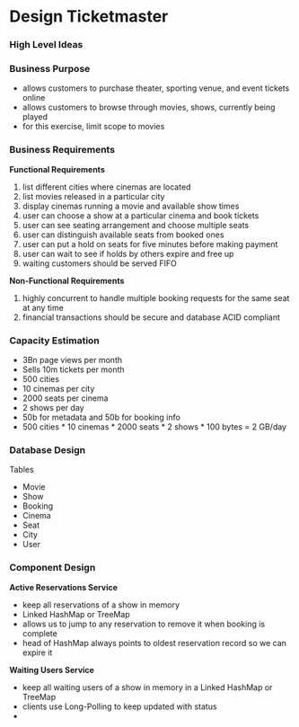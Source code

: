 # Design Ticketmaster

### High Level Ideas



### Business Purpose
- allows customers to purchase theater, sporting venue, and event tickets online
- allows customers to browse through movies, shows, currently being played
- for this exercise, limit scope to movies

### Business Requirements

**Functional Requirements**
1. list different cities where cinemas are located
2. list movies released in a particular city
3. display cinemas running a movie and available show times
4. user can choose a show at a particular cinema and book tickets
5. user can see seating arrangement and choose multiple seats
6. user can distinguish available seats from booked ones
7. user can put a hold on seats for five minutes before making payment
8. user can wait to see if holds by others expire and free up
9. waiting customers should be served FIFO

**Non-Functional Requirements**
1. highly concurrent to handle multiple booking requests for the same seat at any time
2. financial transactions should be secure and database ACID compliant


### Capacity Estimation
- 3Bn page views per month
- Sells 10m tickets per month
- 500 cities
- 10 cinemas per city
- 2000 seats per cinema
- 2 shows per day
- 50b for metadata and 50b for booking info
- 500 cities * 10 cinemas * 2000 seats * 2 shows * 100 bytes = 2 GB/day


### Database Design

Tables
- Movie
- Show
- Booking
- Cinema
- Seat
- City
- User

### Component Design

**Active Reservations Service**
- keep all reservations of a show in memory
- Linked HashMap or TreeMap
- allows us to jump to any reservation to remove it when booking is complete
- head of HashMap always points to oldest reservation record so we can expire it

**Waiting Users Service**
- keep all waiting users of a show in memory in a Linked HashMap or TreeMap
- clients use Long-Polling to keep updated with status
- 